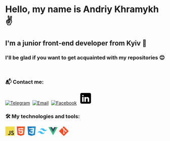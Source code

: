 # Hello, my name is Andriy Khramykh :v:
## I'm a junior front-end developer from Kyiv :city_sunset:
### I'll be glad if you want to get acquainted with my repositories :blush:

<br/>

### :mailbox_with_mail: Contact me:
[<img alt="Telegram" width="40" src="https://github.com/simple-icons/simple-icons/blob/develop/icons/telegram.svg"/>](https://t.me/Khram1997)&nbsp;
[<img alt="Email" width="40" src="https://github.com/simple-icons/simple-icons/blob/develop/icons/gmail.svg" />](mailto:khramykhandrey@gmail.com)&nbsp;
[<img alt="Facebook" width="40" src="https://github.com/simple-icons/simple-icons/blob/develop/icons/facebook.svg" />](https://www.facebook.com/andrey.khramykh.1/)&nbsp;
[<img alt="LinkedIn" width="40" src="https://github.com/simple-icons/simple-icons/blob/develop/icons/linkedin.svg" />](https://www.linkedin.com/in/andrey-khramykh-367387257/)&nbsp;

### :hammer_and_wrench: My technologies and tools:
<div>
  <img src="https://github.com/devicons/devicon/blob/master/icons/javascript/javascript-original.svg" title="JavaScript" alt="JavaScript" width="30" height="30"/>
  <img src="https://github.com/devicons/devicon/blob/master/icons/html5/html5-original.svg" title="HTML" alt="Html" width="30" height="30"/>
  <img src="https://github.com/devicons/devicon/blob/master/icons/css3/css3-original.svg" title="CSS" alt="Css" width="30" height="30"/>
  <img src="https://github.com/devicons/devicon/blob/master/icons/tailwindcss/tailwindcss-plain.svg" title="Tailwind" alt="Tailwind" width="30" height="30"/>
  <img src="https://github.com/devicons/devicon/blob/master/icons/vuejs/vuejs-original.svg" title="VUE.js" alt="Vue.js" width="30" height="30"/>
  <img src="https://github.com/devicons/devicon/blob/master/icons/git/git-original.svg" title="GIT" alt="Git" width="30" height="30"/>
</div>
